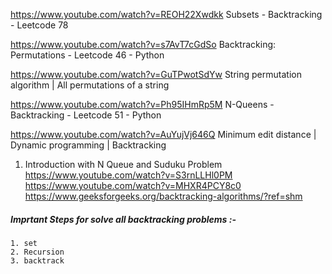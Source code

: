 https://www.youtube.com/watch?v=REOH22Xwdkk
Subsets - Backtracking - Leetcode 78

https://www.youtube.com/watch?v=s7AvT7cGdSo
Backtracking: Permutations - Leetcode 46 - Python


https://www.youtube.com/watch?v=GuTPwotSdYw
String permutation algorithm | All permutations of a string

https://www.youtube.com/watch?v=Ph95IHmRp5M
N-Queens - Backtracking - Leetcode 51 - Python

https://www.youtube.com/watch?v=AuYujVj646Q
Minimum edit distance | Dynamic programming | Backtracking


1. Introduction with N Queue and Suduku Problem 
    https://www.youtube.com/watch?v=S3rnLLHl0PM
    https://www.youtube.com/watch?v=MHXR4PCY8c0
    https://www.geeksforgeeks.org/backtracking-algorithms/?ref=shm

##### Imprtant Steps for solve all backtracking problems :- 
    1. set 
    2. Recursion 
    3. backtrack